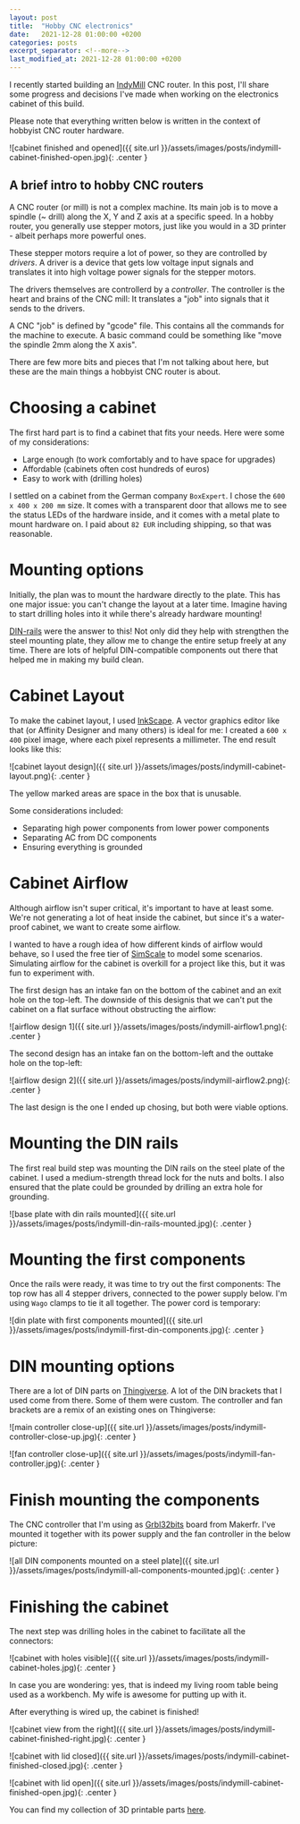 ```yaml
---
layout: post
title:  "Hobby CNC electronics"
date:   2021-12-28 01:00:00 +0200
categories: posts
excerpt_separator: <!--more-->
last_modified_at: 2021-12-28 01:00:00 +0200
---
```


I recently started building an [IndyMill](https://indystry.cc/indymill/) CNC router.
In this post, I'll share some progress and decisions I've made when working on the electronics cabinet of this build.

<!--more-->

Please note that everything written below is written in the context of hobbyist CNC router hardware.

![cabinet finished and opened]({{ site.url }}/assets/images/posts/indymill-cabinet-finished-open.jpg){: .center }

## A brief intro to hobby CNC routers

A CNC router (or mill) is not a complex machine. Its main job is to move a spindle (~ drill) along the X, Y and Z axis at a specific speed. In a hobby router, you generally use stepper motors, just like you would in a 3D printer - albeit perhaps more powerful ones.

These stepper motors require a lot of power, so they are controlled by _drivers_. A driver is a device that gets low voltage input signals and translates it into high voltage power signals for the stepper motors.

The drivers themselves are controllerd by a _controller_. The controller is the heart and brains of the CNC mill: It translates a "job" into signals that it sends to the drivers.

A CNC "job" is defined by "gcode" file. This contains all the commands for the machine to execute. A basic command could be something like "move the spindle 2mm along the X axis".

There are few more bits and pieces that I'm not talking about here, but these are the main things a hobbyist CNC router is about.

# Choosing a cabinet

The first hard part is to find a cabinet that fits your needs. Here were some of my considerations:
- Large enough (to work comfortably and to have space for upgrades)
- Affordable (cabinets often cost hundreds of euros)
- Easy to work with (drilling holes)

I settled on a cabinet from the German company `BoxExpert`. I chose the `600 x 400 x 200 mm` size. It comes with a transparent door that allows me to see the status LEDs of the hardware inside, and it comes with a metal plate to mount hardware on. I paid about `82 EUR` including shipping, so that was reasonable.

# Mounting options

Initially, the plan was to mount the hardware directly to the plate. This has one major issue: you can't change the layout at a later time. Imagine having to start drilling holes into it while there's already hardware mounting!

[DIN-rails](https://en.wikipedia.org/wiki/DIN_rail) were the answer to this! Not only did they help with strengthen the steel mounting plate, they allow me to change the entire setup freely at any time. There are lots of helpful DIN-compatible components out there that helped me in making my build clean.

# Cabinet Layout

To make the cabinet layout, I used [InkScape](https://inkscape.org/). A vector graphics editor like that (or Affinity Designer and many others) is ideal for me: I created a `600 x 400` pixel image, where each pixel represents a millimeter. The end result looks like this:

![cabinet layout design]({{ site.url }}/assets/images/posts/indymill-cabinet-layout.png){: .center }

The yellow marked areas are space in the box that is unusable.

Some considerations included:
- Separating high power components from lower power components
- Separating AC from DC components
- Ensuring everything is grounded

# Cabinet Airflow

Although airflow isn't super critical, it's important to have at least some. We're not generating a lot of heat inside the cabinet, but since it's a water-proof cabinet, we want to create some airflow.

I wanted to have a rough idea of how different kinds of airflow would behave, so I used the free tier of [SimScale](https://www.simscale.com/) to model some scenarios. Simulating airflow for the cabinet is overkill for a project like this, but it was fun to experiment with.

The first design has an intake fan on the bottom of the cabinet and an exit hole on the top-left. The downside of this designis that we can't put the cabinet on a flat surface without obstructing the airflow:

![airflow design 1]({{ site.url }}/assets/images/posts/indymill-airflow1.png){: .center }

The second design has an intake fan on the bottom-left and the outtake hole on the top-left:

![airflow design 2]({{ site.url }}/assets/images/posts/indymill-airflow2.png){: .center }

The last design is the one I ended up chosing, but both were viable options.

# Mounting the DIN rails

The first real build step was mounting the DIN rails on the steel plate of the cabinet.
I used a medium-strength thread lock for the nuts and bolts. I also ensured that the plate could be grounded by drilling an extra hole for grounding.

![base plate with din rails mounted]({{ site.url }}/assets/images/posts/indymill-din-rails-mounted.jpg){: .center }

# Mounting the first components

Once the rails were ready, it was time to try out the first components: The top row has all 4 stepper drivers, connected to the power supply below. I'm using `Wago` clamps to tie it all together. The power cord is temporary:

![din plate with first components mounted]({{ site.url }}/assets/images/posts/indymill-first-din-components.jpg){: .center }

# DIN mounting options

There are a lot of DIN parts on [Thingiverse](https://www.thingiverse.com/). A lot of the DIN brackets that I used come from there. Some of them were custom. The controller and fan brackets are a remix of an existing ones on Thingiverse:

![main controller close-up]({{ site.url }}/assets/images/posts/indymill-controller-close-up.jpg){: .center }

![fan controller close-up]({{ site.url }}/assets/images/posts/indymill-fan-controller.jpg){: .center }

# Finish mounting the components

The CNC controller that I'm using as [Grbl32bits](https://www.makerfr.com/en/cnc/grbl-32bits-board-v2/) board from Makerfr. I've mounted it together with its power supply and the fan controller in the below picture:

![all DIN components mounted on a steel plate]({{ site.url }}/assets/images/posts/indymill-all-components-mounted.jpg){: .center }

# Finishing the cabinet

The next step was drilling holes in the cabinet to facilitate all the connectors:

![cabinet with holes visible]({{ site.url }}/assets/images/posts/indymill-cabinet-holes.jpg){: .center }

In case you are wondering: yes, that is indeed my living room table being used as a workbench. My wife is awesome for putting up with it.

After everything is wired up, the cabinet is finished!

![cabinet view from the right]({{ site.url }}/assets/images/posts/indymill-cabinet-finished-right.jpg){: .center }

![cabinet with lid closed]({{ site.url }}/assets/images/posts/indymill-cabinet-finished-closed.jpg){: .center }

![cabinet with lid open]({{ site.url }}/assets/images/posts/indymill-cabinet-finished-open.jpg){: .center }

You can find my collection of 3D printable parts [here](https://www.thingiverse.com/kenvanhoeylandt/collections/cnc).
